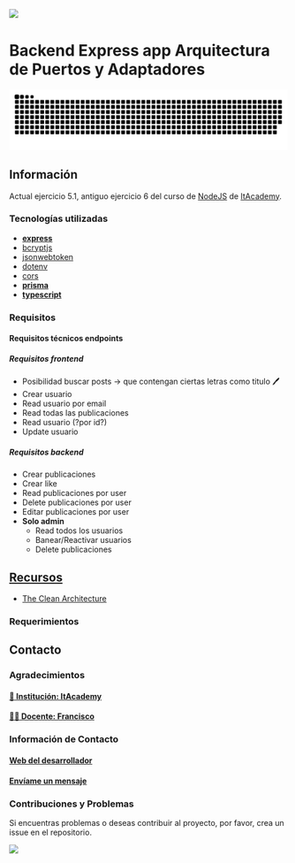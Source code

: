 <img src="https://user-images.githubusercontent.com/73097560/115834477-dbab4500-a447-11eb-908a-139a6edaec5c.gif">

# Backend Express app Arquitectura de Puertos y Adaptadores
<a href="https://github.com/SKRTEEEEEE">
<div align="center">
  <img  src="https://github.com/SKRTEEEEEE/SKRTEEEEEE/blob/main/resources/img/grid-snake.svg"
       alt="snake" />
</div>
</a>

## Información
Actual ejercicio 5.1, antiguo ejercicio 6 del curso de [NodeJS](https://nodejs.org/en) de [ItAcademy](https://www.barcelonactiva.cat/es/itacademy).
### Tecnologías utilizadas
- [**express**](https://expressjs.com/es/)
- [bcryptjs](https://www.npmjs.com/package/bcryptjs)
- [jsonwebtoken](https://www.npmjs.com/package/jsonwebtoken)
- [dotenv](https://www-dotenv-org.webpkgcache.com/doc/-/s/www.dotenv.org/docs/)
- [cors](https://www.npmjs.com/package/cors#usage)
- [**prisma**](https://www.prisma.io/docs)
- [**typescript**](https://www.typescriptlang.org/docs/)

### Requisitos 
#### Requisitos técnicos endpoints
##### Requisitos frontend
- Posibilidad buscar posts -> que contengan ciertas letras como titulo 🖊️
- Crear usuario
- Read usuario por email
- Read todas las publicaciones
- Read usuario (?por id?)
- Update usuario
##### Requisitos backend
- Crear publicaciones
- Crear like 
- Read publicaciones por user
- Delete publicaciones por user 
- Editar publicaciones por user
- **Solo admin**
  - Read todos los usuarios
  - Banear/Reactivar usuarios
  - Delete publicaciones 


## [Recursos](https://github.com/SKRTEEEEEE/markdowns/)
- [The Clean Architecture](https://blog.cleancoder.com/uncle-bob/2012/08/13/the-clean-architecture.html)
### Requerimientos

## Contacto

### Agradecimientos
#### [🏫 Institución: ItAcademy](https://www.barcelonactiva.cat/es/itacademy)
#### [🧑‍🏫 Docente: Francisco](https://frivero.com.ar/)

### Información de Contacto
#### [Web del desarrollador](https://profile-skrt.vercel.app)
#### [Envíame un mensaje](mailto:adanreh.m@gmail.com)

### Contribuciones y Problemas

Si encuentras problemas o deseas contribuir al proyecto, por favor, crea un issue en el repositorio.

<img src="https://user-images.githubusercontent.com/73097560/115834477-dbab4500-a447-11eb-908a-139a6edaec5c.gif">